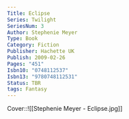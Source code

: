 ```yaml
---
Title: Eclipse
Series: Twilight
SeriesNum: 3
Author: Stephenie Meyer
Type: Book
Category: Fiction
Publisher: Hachette UK
Publish: 2009-02-26
Pages: "451"
Isbn10: "0748112537"
Isbn13: "9780748112531"
Status: TBR
tags: Fantasy
---
```


Cover::![[Stephenie Meyer - Eclipse.jpg]]

